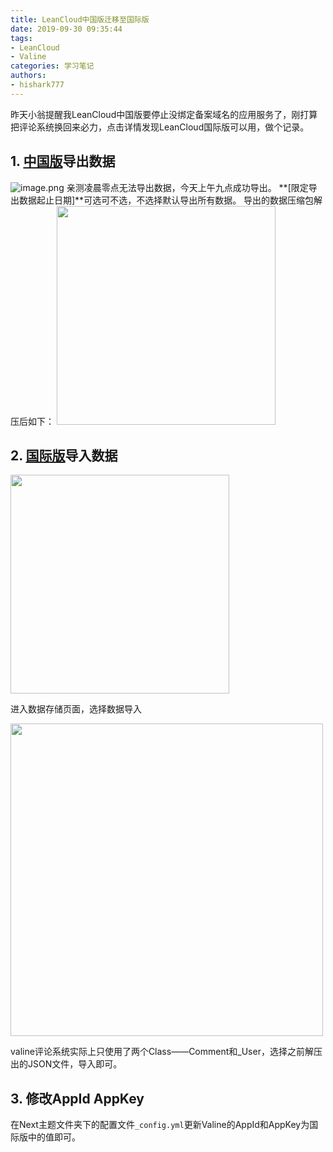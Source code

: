 ```yaml
---
title: LeanCloud中国版迁移至国际版
date: 2019-09-30 09:35:44
tags: 
- LeanCloud
- Valine
categories: 学习笔记
authors:
- hishark777
---
```

昨天小翁提醒我LeanCloud中国版要停止没绑定备案域名的应用服务了，刚打算把评论系统换回来必力，点击详情发现LeanCloud国际版可以用，做个记录。
<!--more-->

## 1. [中国版](leancloud.cn)导出数据
![image.png](https://i.loli.net/2020/03/14/myc683VrqeSNIXv.png)
亲测凌晨零点无法导出数据，今天上午九点成功导出。
**[限定导出数据起止日期]**可选可不选，不选择默认导出所有数据。
导出的数据压缩包解压后如下：
<img src="https://i.loli.net/2020/03/14/OXzMiCyA7H5DL6E.png" width="350">

## 2. [国际版](leancloud.app)导入数据
<img src="https://i.loli.net/2020/03/14/9a4r3PVZzF8eGLK.png" width="350">

进入数据存储页面，选择数据导入

<img src="https://i.loli.net/2020/03/14/aORKH8utd7ikLCe.png" width="500">

valine评论系统实际上只使用了两个Class——Comment和_User，选择之前解压出的JSON文件，导入即可。

## 3. 修改AppId AppKey
在Next主题文件夹下的配置文件`_config.yml`更新Valine的AppId和AppKey为国际版中的值即可。
